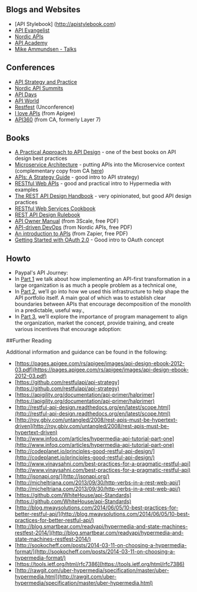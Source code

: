 ## Blogs and Websites

* [API Stylebook] (http://apistylebook.com)
* [API Evangelist](https://apievangelist.com/blog/)
* [Nordic APIs](http://nordicapis.com/blog/)
* [API Academy](http://www.apiacademy.co/#)
* [Mike Ammundsen - Talks](http://mamund.site44.com/talks/)

## Conferences

* [API Strategy and Practice](http://apistrat.com)
* [Nordic API Summits](http://nordicapis.com)
* [API Days](http://www.apidays.io)
* [API World](http://apiworld.co/conference/schedule/)
* [Restfest](http://www.restfest.org) (Unconference)
* [I love APIs](http://iloveapis.com) (from Apigee)
* [API360](http://www.apiacademy.co/api360/) (from CA, formerly Layer 7)

## Books

* [A Practical Approach to API Design](https://leanpub.com/restful-api-design) - one of the best books on API design best practices
* [Microservice Architecture](http://shop.oreilly.com/product/0636920050308.do) - putting APIs into the Microservice context (complementary copy from CA [here](http://transform.ca.com/API-microservice-architecture-oreilly-book.html))
* [APIs: A Strategy Guide](http://shop.oreilly.com/product/0636920021223.do) - good intro to API strategy)
* [RESTful Web APIs](http://shop.oreilly.com/product/0636920028468.do) - good and practical intro to Hypermedia with examples
* [The REST API Design Handbook](https://www.amazon.com/REST-API-Design-Handbook-ebook/dp/B00890OBFI) - very opinionated, but good API design practices
* [RESTful Web Services Cookbook](http://shop.oreilly.com/product/9780596801694.do)
* [REST API Design Rulebook](http://shop.oreilly.com/product/0636920021575.do)
* [API Owner Manual](http://pages.3scale.net/rs/516-GHI-083/images/api-owners-manual.pdf) (from 3Scale, free PDF)
* [API-driven DevOps](http://nordicapis.com/wp-content/uploads/api-driven-devops.pdf) (from Nordic APIs, free PDF)
* [An introduction to APIs](https://zapier.com/learn/apis/) (from Zapier, free PDF)
* [Getting Started with OAuth 2.0](http://shop.oreilly.com/product/0636920021810.do) - Good intro to OAuth concept

## Howto

* Paypal's API Journey: 
 * In [Part 1](https://www.infoq.com/articles/paypal-api-first-part1) we talk about how implementing an API-first transformation in a large organization is as much a people problem as a technical one, 
 * In [Part 2](https://www.infoq.com/articles/paypal-api-first-part2), we’ll go into how we used this infrastructure to help shape the API portfolio itself. A main goal of which was to establish clear boundaries between APIs that encourage decomposition of the monolith in a predictable, useful way., 
 * In [Part 3](https://www.infoq.com/articles/paypal-api-first-part3), we’ll explore the importance of program management to align the organization, market the concept, provide training, and create various incentives that encourage adoption: 

##Further Reading

Additional information and guidance can be found in the following:

* [https://pages.apigee.com/rs/apigee/images/api-design-ebook-2012-03.pdf](https://pages.apigee.com/rs/apigee/images/api-design-ebook-2012-03.pdf)
* [https://github.com/restfulapi/api-strategy](https://github.com/restfulapi/api-strategy)
* [https://apigility.org/documentation/api-primer/halprimer](https://apigility.org/documentation/api-primer/halprimer)
* [http://restful-api-design.readthedocs.org/en/latest/scope.html](http://restful-api-design.readthedocs.org/en/latest/scope.html)
* [http://roy.gbiv.com/untangled/2008/rest-apis-must-be-hypertext-driven](http://roy.gbiv.com/untangled/2008/rest-apis-must-be-hypertext-driven)
* [http://www.infoq.com/articles/hypermedia-api-tutorial-part-one](http://www.infoq.com/articles/hypermedia-api-tutorial-part-one)
* [http://codeplanet.io/principles-good-restful-api-design/](http://codeplanet.io/principles-good-restful-api-design/)
* [http://www.vinaysahni.com/best-practices-for-a-pragmatic-restful-api](http://www.vinaysahni.com/best-practices-for-a-pragmatic-restful-api)
* [http://jsonapi.org/](http://jsonapi.org/)
* [http://micheltriana.com/2013/09/30/http-verbs-in-a-rest-web-api/](http://micheltriana.com/2013/09/30/http-verbs-in-a-rest-web-api/)
* [https://github.com/WhiteHouse/api-Standards](https://github.com/WhiteHouse/api-Standards)
* [http://blog.mwaysolutions.com/2014/06/05/10-best-practices-for-better-restful-api/](http://blog.mwaysolutions.com/2014/06/05/10-best-practices-for-better-restful-api/)
* [http://blog.smartbear.com/readyapi/hypermedia-and-state-machines-restfest-2014/](http://blog.smartbear.com/readyapi/hypermedia-and-state-machines-restfest-2014/)
* [http://sookocheff.com/posts/2014-03-11-on-choosing-a-hypermedia-format/](http://sookocheff.com/posts/2014-03-11-on-choosing-a-hypermedia-format/)
* [https://tools.ietf.org/html/rfc7386](https://tools.ietf.org/html/rfc7386)
* [http://rawgit.com/uber-hypermedia/specification/master/uber-hypermedia.html](http://rawgit.com/uber-hypermedia/specification/master/uber-hypermedia.html)


 
